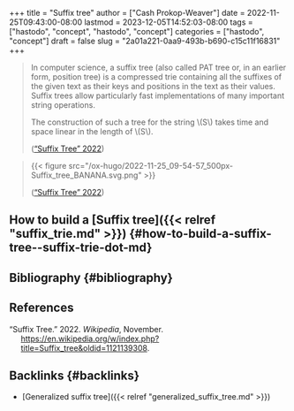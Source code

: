 +++
title = "Suffix tree"
author = ["Cash Prokop-Weaver"]
date = 2022-11-25T09:43:00-08:00
lastmod = 2023-12-05T14:52:03-08:00
tags = ["hastodo", "concept", "hastodo", "concept"]
categories = ["hastodo", "concept"]
draft = false
slug = "2a01a221-0aa9-493b-b690-c15c11f16831"
+++

> In computer science, a suffix tree (also called PAT tree or, in an earlier form, position tree) is a compressed trie containing all the suffixes of the given text as their keys and positions in the text as their values. Suffix trees allow particularly fast implementations of many important string operations.
>
> The construction of such a tree for the string \\(S\\) takes time and space linear in the length of \\(S\\).
>
> (<a href="#citeproc_bib_item_1">“Suffix Tree” 2022</a>)

<!--quoteend-->

> {{< figure src="/ox-hugo/2022-11-25_09-54-57_500px-Suffix_tree_BANANA.svg.png" >}}
>
> (<a href="#citeproc_bib_item_1">“Suffix Tree” 2022</a>)


## How to build a [Suffix tree]({{< relref "suffix_trie.md" >}}) {#how-to-build-a-suffix-tree--suffix-trie-dot-md}


## Bibliography {#bibliography}

## References

<style>.csl-entry{text-indent: -1.5em; margin-left: 1.5em;}</style><div class="csl-bib-body">
  <div class="csl-entry"><a id="citeproc_bib_item_1"></a>“Suffix Tree.” 2022. <i>Wikipedia</i>, November. <a href="https://en.wikipedia.org/w/index.php?title=Suffix_tree&oldid=1121139308">https://en.wikipedia.org/w/index.php?title=Suffix_tree&#38;oldid=1121139308</a>.</div>
</div>


## Backlinks {#backlinks}

-   [Generalized suffix tree]({{< relref "generalized_suffix_tree.md" >}})
